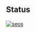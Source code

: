 ## Status

[![seos](https://catalog.flipperzero.one/application/seos/widget)](https://catalog.flipperzero.one/application/seos/page)